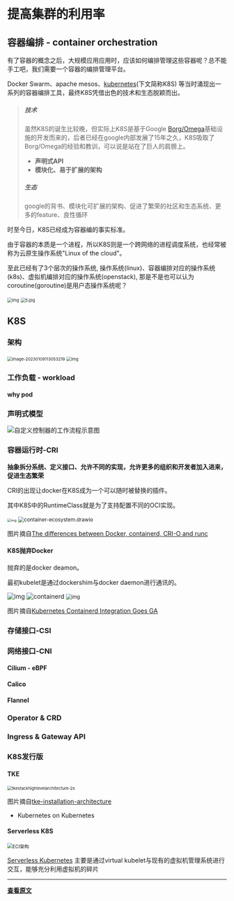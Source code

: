 # 提高集群的利用率
## 容器编排 - container orchestration

有了容器的概念之后，大规模应用应用时，应该如何编排管理这些容器呢？总不能手工吧，我们需要一个容器的编排管理平台。

Docker Swarm、apache mesos、[kubernetes](https://kubernetes.io/)(下文简称K8S) 等当时涌现出一系列的容器编排工具，最终K8S凭借出色的技术和生态脱颖而出。

> ##### 技术
>
> 虽然K8S的诞生比较晚，但实际上K8S是基于Google [Borg/Omega](https://research.google/pubs/pub43438/)基础设施的开发而来的，后者已经在google内部发展了15年之久，K8S吸取了Borg/Omega的经验和教训，可以说是站在了巨人的肩膀上。
>
> - **声明式API**
> - **模块化、易于扩展的架构**
>
> ##### 生态
>
> google的背书、模块化可扩展的架构、促进了繁荣的社区和生态系统、更多的feature、良性循环

时至今日，K8S已经成为容器编的事实标准。

由于容器的本质是一个进程，所以K8S则是一个跨网络的进程调度系统，也经常被称为云原生操作系统"Linux of the cloud"。

至此已经有了3个层次的操作系统, 操作系统(linux)、容器编排对应的操作系统(k8s)、虚拟机编排对应的操作系统(openstack), 那是不是也可以认为coroutine(goroutine)是用户态操作系统呢？

<img src="http://devops-1255386119.cos.ap-beijing.myqcloud.com/2023-01-08-100447.jpg" alt="img" style="zoom:67%;" />

<img src="http://devops-1255386119.cos.ap-beijing.myqcloud.com/2023-01-07-052508.jpg" alt="5.jpg" style="zoom: 67%;" />

## K8S

### 架构

<img src="http://devops-1255386119.cos.ap-beijing.myqcloud.com/2023-01-09-033053.png" alt="image-20230109113053219" style="zoom:67%;" />

<img src="http://devops-1255386119.cos.ap-beijing.myqcloud.com/2023-01-04-131222.jpg" alt="img" style="zoom:67%;" />

### 工作负载 - workload

#### why pod

### 声明式模型

![自定义控制器的工作流程示意图](http://devops-1255386119.cos.ap-beijing.myqcloud.com/2023-01-08-063647.png)

### 容器运行时-CRI

**抽象拆分系统、定义接口、允许不同的实现，允许更多的组织和开发者加入进来，促进生态繁荣**

CRI的出现让docker在K8S成为一个可以随时被替换的插件。

其中K8S中的RuntimeClass就是为了支持配置不同的OCI实现。

<img src="http://devops-1255386119.cos.ap-beijing.myqcloud.com/2023-01-09-143659.png" alt="img" style="zoom:52%;" />

<img src="http://devops-1255386119.cos.ap-beijing.myqcloud.com/2023-01-09-141403.png" alt="container-ecosystem.drawio" style="zoom:84%;" />

图片摘自[The differences between Docker, containerd, CRI-O and runc](https://www.tutorialworks.com/difference-docker-containerd-runc-crio-oci/)

#### K8S抛弃Docker

抛弃的是docker deamon。

最初kubelet是通过dockershim与docker daemon进行通讯的。

<img src="http://devops-1255386119.cos.ap-beijing.myqcloud.com/2023-01-09-142348.png" alt="img" style="zoom:100%;" />

<img src="http://devops-1255386119.cos.ap-beijing.myqcloud.com/2023-01-09-142414.png" alt="containerd" style="zoom:100%;" />

<img src="http://devops-1255386119.cos.ap-beijing.myqcloud.com/2023-01-09-142952.png" alt="img" style="zoom:80%;" />

图片摘自[Kubernetes Containerd Integration Goes GA](https://kubernetes.io/blog/2018/05/24/kubernetes-containerd-integration-goes-ga/)

### 存储接口-CSI

### 网络接口-CNI

#### Cilium - eBPF
#### Calico 
#### Flannel

### Operator & CRD


### Ingress & Gateway API

### K8S发行版

#### TKE

<img src="http://devops-1255386119.cos.ap-beijing.myqcloud.com/2023-01-09-051747.png" alt="tkestackhighlevelarchitecture-2x" style="zoom:67%;" />

图片摘自[tke-installation-architecture](https://github.com/tkestack/tke/blob/master/docs/guide/zh-CN/installation/installation-architecture.md)

- Kubernetes on Kubernetes

#### Serverless K8S

<img src="http://devops-1255386119.cos.ap-beijing.myqcloud.com/2023-01-08-092308.png" alt="ECI架构" style="zoom:75%;" />

[Serverless Kubernetes](https://www.infoq.cn/article/xkjnoczvdharlkkjvdom) 主要是通过virtual kubelet与现有的虚拟机管理系统进行交互，能够充分利用虚拟机的碎片

---

**[查看原文](https://oops-oom.github.io/posts/%E9%99%8D%E6%9C%AC%E5%A2%9E%E6%95%88-%E5%BA%94%E7%94%A8%E5%BC%80%E5%8F%91%E9%83%A8%E7%BD%B2%E7%9A%84%E6%BC%94%E8%BF%9B/%E9%99%8D%E6%9C%AC%E5%A2%9E%E6%95%88-%E5%BA%94%E7%94%A8%E5%BC%80%E5%8F%91%E9%83%A8%E7%BD%B2%E7%9A%84%E6%BC%94%E8%BF%9B%20-%200%20-%20%E5%AF%BC%E8%AF%AD.html)**
